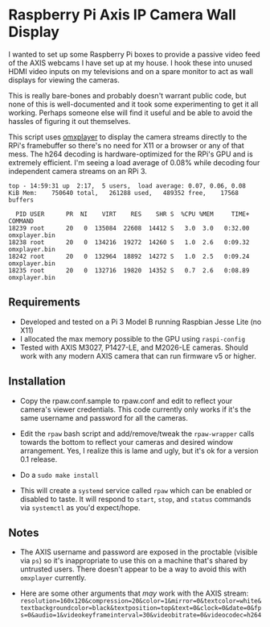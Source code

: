 # Raspberry Pi Axis IP Camera Wall Display

I wanted to set up some Raspberry Pi boxes to provide a passive video feed
of the AXIS webcams I have set up at my house.  I hook these into unused
HDMI video inputs on my televisions and on a spare monitor to act as wall
displays for viewing the cameras.

This is really bare-bones and probably doesn't warrant public code, but 
none of this is well-documented and it took some experimenting to get it
all working.  Perhaps someone else will find it useful and be able to avoid
the hassles of figuring it out themselves.

This script uses [omxplayer] to display the camera streams directly to the 
RPi's framebuffer so there's no need for X11 or a browser or any of that mess.
The h264 decoding is hardware-optimized for the RPi's GPU and is extremely
efficient.  I'm seeing a load average of 0.08% while decoding four independent
camera streams on an RPi 3.

    top - 14:59:31 up  2:17,  5 users,  load average: 0.07, 0.06, 0.08
    KiB Mem:    750640 total,   261288 used,   489352 free,    17568 buffers

      PID USER      PR  NI    VIRT    RES    SHR S  %CPU %MEM     TIME+ COMMAND
    18239 root      20   0  135084  22608  14412 S   3.0  3.0   0:32.00 omxplayer.bin
    18238 root      20   0  134216  19272  14260 S   1.0  2.6   0:09.32 omxplayer.bin
    18242 root      20   0  132964  18892  14272 S   1.0  2.5   0:09.24 omxplayer.bin
    18235 root      20   0  132716  19820  14352 S   0.7  2.6   0:08.89 omxplayer.bin

## Requirements

- Developed and tested on a Pi 3 Model B running Raspbian Jesse Lite (no X11)
- I allocated the max memory possible to the GPU using `raspi-config`
- Tested with AXIS M3027, P1427-LE, and M2026-LE cameras.  Should work with
  any modern AXIS camera that can run firmware v5 or higher.

## Installation

- Copy the rpaw.conf.sample to rpaw.conf and edit to reflect your camera's
  viewer credentials.  This code currently only works if it's the same 
  username and password for all the cameras.

- Edit the `rpaw` bash script and add/remove/tweak the `rpaw-wrapper` calls
  towards the bottom to reflect your cameras and desired window arrangement.
  Yes, I realize this is lame and ugly, but it's ok for a version 0.1 release.

- Do a `sudo make install`

- This will create a `systemd` service called `rpaw` which can be enabled or
  disabled to taste.  It will respond to `start`, `stop`, and `status` 
  commands via `systemctl` as you'd expect/hope.
  

## Notes

- The AXIS username and password are exposed in the proctable (visible via `ps`)
  so it's inappropriate to use this on a machine that's shared by untrusted 
  users.  There doesn't appear to be a way to avoid this with `omxplayer`
  currently.

- Here are some other arguments that *may* work with the AXIS stream:
  `resolution=160x120&compression=20&color=1&mirror=0&textcolor=white&textbackgroundcolor=black&textposition=top&text=0&clock=0&date=0&fps=0&audio=1&videokeyframeinterval=30&videobitrate=0&videocodec=h264`

[omxplayer]: https://github.com/popcornmix/omxplayer


